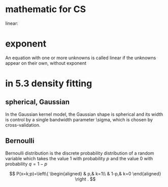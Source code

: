# mathematic for CS
linear:
# exponent
An equation with one or more unknowns is called linear if the unknowns appear on their own, without exponent

# in 5.3 density fitting

## spherical, Gaussian

In the Gaussian kernel model, the Gaussian shape is spherical and its width is control by a single bandwidth parameter \sigma, which is chosen by cross-validation.

## Bernoulli
Bernoulli distribution is the discrete probability distribution of a random variable which takes the value 1 with probability $p$ and the value 0 with probability $q=1-p$

$$
P(x=k;p)=\left\{
\begin{aligned} 
& p,& k=1\\
& 1-p,& k=0
\end{aligned}    
    \right .
$$